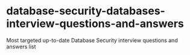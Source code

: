 # database-security-databases-interview-questions-and-answers
Most targeted up-to-date Database Security interview questions and answers list
